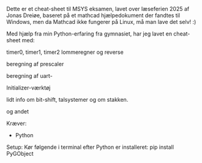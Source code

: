 Dette er et cheat-sheet til MSYS eksamen, lavet over læseferien 2025 af Jonas Dreiøe, baseret på et mathcad hjælpedokument der fandtes til Windows, men da Mathcad ikke fungerer på Linux, må man lave det selv! :)

Med hjælp fra min Python-erfaring fra gymnasiet, har jeg lavet en cheat-sheet med:

timer0, timer1, timer2 lommeregner og reverse

beregning af prescaler

beregning af uart-

Initializer-værktøj

lidt info om bit-shift, talsystemer og om stakken.

og andet

Kræver:
* Python

Setup: Kør følgende i terminal efter Python er installeret:
pip install PyGObject
